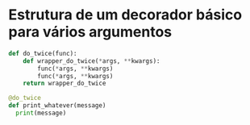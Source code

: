 # Estrutura de um decorador básico para vários argumentos

```python
def do_twice(func):
    def wrapper_do_twice(*args, **kwargs):
        func(*args, **kwargs)
        func(*args, **kwargs)
    return wrapper_do_twice

@do_twice
def print_whatever(message)
  print(message) 
```
